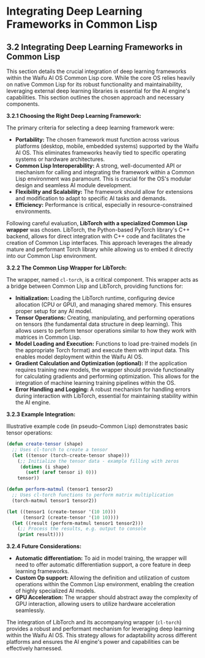 # Integrating Deep Learning Frameworks in Common Lisp

## 3.2 Integrating Deep Learning Frameworks in Common Lisp

This section details the crucial integration of deep learning frameworks within the Waifu AI OS Common Lisp core.  While the core OS relies heavily on native Common Lisp for its robust functionality and maintainability, leveraging external deep learning libraries is essential for the AI engine's capabilities. This section outlines the chosen approach and necessary components.

**3.2.1 Choosing the Right Deep Learning Framework:**

The primary criteria for selecting a deep learning framework were:

* **Portability:** The chosen framework must function across various platforms (desktop, mobile, embedded systems) supported by the Waifu AI OS.  This eliminates frameworks heavily tied to specific operating systems or hardware architectures.
* **Common Lisp Interoperability:** A strong, well-documented API or mechanism for calling and integrating the framework within a Common Lisp environment was paramount.  This is crucial for the OS's modular design and seamless AI module development.
* **Flexibility and Scalability:**  The framework should allow for extensions and modification to adapt to specific AI tasks and demands.
* **Efficiency:**  Performance is critical, especially in resource-constrained environments.

Following careful evaluation, **LibTorch with a specialized Common Lisp wrapper** was chosen. LibTorch, the Python-based PyTorch library's C++ backend, allows for direct integration with C++ code and facilitates the creation of Common Lisp interfaces. This approach leverages the already mature and performant Torch library while allowing us to embed it directly into our Common Lisp environment.

**3.2.2 The Common Lisp Wrapper for LibTorch:**

The wrapper, named `cl-torch`, is a critical component.  This wrapper acts as a bridge between Common Lisp and LibTorch, providing functions for:

* **Initialization:**  Loading the LibTorch runtime, configuring device allocation (CPU or GPU), and managing shared memory.  This ensures proper setup for any AI model.
* **Tensor Operations:**  Creating, manipulating, and performing operations on tensors (the fundamental data structure in deep learning). This allows users to perform tensor operations similar to how they work with matrices in Common Lisp.
* **Model Loading and Execution:**  Functions to load pre-trained models (in the appropriate Torch format) and execute them with input data.  This enables model deployment within the Waifu AI OS.
* **Gradient Calculation and Optimization (optional):**  If the application requires training new models, the wrapper should provide functionality for calculating gradients and performing optimization. This allows for the integration of machine learning training pipelines within the OS.
* **Error Handling and Logging:**  A robust mechanism for handling errors during interaction with LibTorch, essential for maintaining stability within the AI engine.


**3.2.3 Example Integration:**

Illustrative example code (in pseudo-Common Lisp) demonstrates basic tensor operations:

```lisp
(defun create-tensor (shape)
  ;; Uses cl-torch to create a tensor
  (let ((tensor (torch-create-tensor shape)))
    (;; Initialize the tensor data - example filling with zeros
     (dotimes (i shape)
       (setf (aref tensor i) 0)))
    tensor))

(defun perform-matmul (tensor1 tensor2)
  ;; Uses cl-torch functions to perform matrix multiplication
  (torch-matmul tensor1 tensor2))

(let ((tensor1 (create-tensor '(10 10)))
      (tensor2 (create-tensor '(10 10))))
  (let ((result (perform-matmul tensor1 tensor2)))
    (;; Process the results, e.g. output to console
    (print result))))
```

**3.2.4 Future Considerations:**

* **Automatic differentiation:** To aid in model training, the wrapper will need to offer automatic differentiation support, a core feature in deep learning frameworks.
* **Custom Op support:** Allowing the definition and utilization of custom operations within the Common Lisp environment, enabling the creation of highly specialized AI models.
* **GPU Acceleration:**  The wrapper should abstract away the complexity of GPU interaction, allowing users to utilize hardware acceleration seamlessly.


The integration of LibTorch and its accompanying wrapper (`cl-torch`) provides a robust and performant mechanism for leveraging deep learning within the Waifu AI OS.  This strategy allows for adaptability across different platforms and ensures the AI engine's power and capabilities can be effectively harnessed.


<a id='chapter-3-3'></a>


